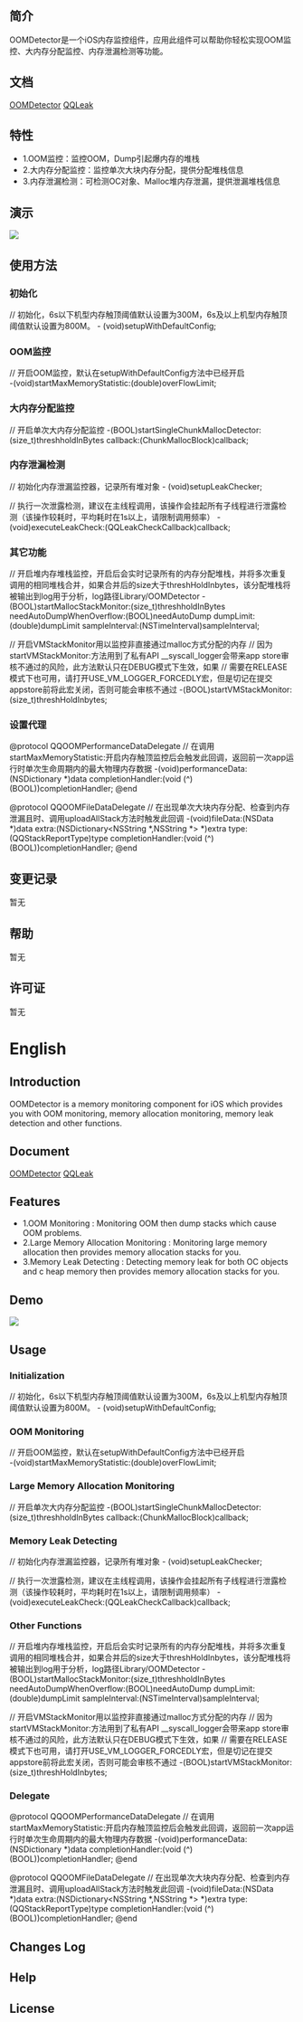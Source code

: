 ## 简介
OOMDetector是一个iOS内存监控组件，应用此组件可以帮助你轻松实现OOM监控、大内存分配监控、内存泄漏检测等功能。
## 文档
[OOMDetector](http://km.oa.com/articles/show/311045)
[QQLeak](http://km.oa.com/articles/show/282998)
## 特性

- 1.OOM监控：监控OOM，Dump引起爆内存的堆栈
- 2.大内存分配监控：监控单次大块内存分配，提供分配堆栈信息
- 3.内存泄漏检测：可检测OC对象、Malloc堆内存泄漏，提供泄漏堆栈信息

## 演示
![](http://git.code.oa.com/shaodonggao/Images/raw/master/oomgif.gif)

## 使用方法
### 初始化
// 初始化，6s以下机型内存触顶阈值默认设置为300M，6s及以上机型内存触顶阈值默认设置为800M。
\- (void)setupWithDefaultConfig;
### OOM监控
// 开启OOM监控，默认在setupWithDefaultConfig方法中已经开启    
\-(void)startMaxMemoryStatistic:(double)overFlowLimit;
### 大内存分配监控
// 开启单次大内存分配监控
\-(BOOL)startSingleChunkMallocDetector:(size_t)threshholdInBytes callback:(ChunkMallocBlock)callback;
### 内存泄漏检测

// 初始化内存泄漏监控器，记录所有堆对象
\- (void)setupLeakChecker;
    
// 执行一次泄露检测，建议在主线程调用，该操作会挂起所有子线程进行泄露检测（该操作较耗时，平均耗时在1s以上，请限制调用频率）
\-(void)executeLeakCheck:(QQLeakCheckCallback)callback;
    
### 其它功能

// 开启堆内存堆栈监控，开启后会实时记录所有的内存分配堆栈，并将多次重复调用的相同堆栈合并，如果合并后的size大于threshHoldInbytes，该分配堆栈将被输出到log用于分析，log路径Library/OOMDetector
\-(BOOL)startMallocStackMonitor:(size_t)threshholdInBytes needAutoDumpWhenOverflow:(BOOL)needAutoDump dumpLimit:(double)dumpLimit sampleInterval:(NSTimeInterval)sampleInterval;
    
// 开启VMStackMonitor用以监控非直接通过malloc方式分配的内存
// 因为startVMStackMonitor:方法用到了私有API __syscall_logger会带来app store审核不通过的风险，此方法默认只在DEBUG模式下生效，如果
// 需要在RELEASE模式下也可用，请打开USE_VM_LOGGER_FORCEDLY宏，但是切记在提交appstore前将此宏关闭，否则可能会审核不通过
\-(BOOL)startVMStackMonitor:(size_t)threshHoldInbytes;
    
### 设置代理

@protocol QQOOMPerformanceDataDelegate <NSObject>
// 在调用startMaxMemoryStatistic:开启内存触顶监控后会触发此回调，返回前一次app运行时单次生命周期内的最大物理内存数据
\-(void)performanceData:(NSDictionary *)data completionHandler:(void (^)(BOOL))completionHandler;
@end
    
@protocol QQOOMFileDataDelegate <NSObject>
// 在出现单次大块内存分配、检查到内存泄漏且时、调用uploadAllStack方法时触发此回调
\-(void)fileData:(NSData *)data extra:(NSDictionary<NSString *,NSString *> *)extra type:(QQStackReportType)type completionHandler:(void (^)(BOOL))completionHandler;
@end


## 变更记录
暂无
## 帮助
暂无
## 许可证
暂无

# English

## Introduction

OOMDetector is a memory monitoring component for iOS which provides you with OOM monitoring, memory allocation monitoring, memory leak detection and other functions.

## Document
[OOMDetector](http://km.oa.com/articles/show/311045)
[QQLeak](http://km.oa.com/articles/show/282998)

## Features
- 1.OOM Monitoring  : Monitoring OOM then dump stacks which cause OOM problems.
- 2.Large Memory Allocation Monitoring  : Monitoring large memory allocation then provides memory allocation stacks for you.
- 3.Memory Leak Detecting  : Detecting memory leak for both OC objects and c heap memory then provides memory allocation stacks for you.

## Demo
![](http://git.code.oa.com/shaodonggao/Images/raw/master/oomgif.gif)

## Usage
### Initialization
// 初始化，6s以下机型内存触顶阈值默认设置为300M，6s及以上机型内存触顶阈值默认设置为800M。
\- (void)setupWithDefaultConfig;
### OOM Monitoring
// 开启OOM监控，默认在setupWithDefaultConfig方法中已经开启    
\-(void)startMaxMemoryStatistic:(double)overFlowLimit;
### Large Memory Allocation Monitoring
// 开启单次大内存分配监控
\-(BOOL)startSingleChunkMallocDetector:(size_t)threshholdInBytes callback:(ChunkMallocBlock)callback;
### Memory Leak Detecting

// 初始化内存泄漏监控器，记录所有堆对象
\- (void)setupLeakChecker;
    
// 执行一次泄露检测，建议在主线程调用，该操作会挂起所有子线程进行泄露检测（该操作较耗时，平均耗时在1s以上，请限制调用频率）
\-(void)executeLeakCheck:(QQLeakCheckCallback)callback;

### Other Functions

// 开启堆内存堆栈监控，开启后会实时记录所有的内存分配堆栈，并将多次重复调用的相同堆栈合并，如果合并后的size大于threshHoldInbytes，该分配堆栈将被输出到log用于分析，log路径Library/OOMDetector
\-(BOOL)startMallocStackMonitor:(size_t)threshholdInBytes needAutoDumpWhenOverflow:(BOOL)needAutoDump dumpLimit:(double)dumpLimit sampleInterval:(NSTimeInterval)sampleInterval;
    
// 开启VMStackMonitor用以监控非直接通过malloc方式分配的内存
// 因为startVMStackMonitor:方法用到了私有API __syscall_logger会带来app store审核不通过的风险，此方法默认只在DEBUG模式下生效，如果
// 需要在RELEASE模式下也可用，请打开USE_VM_LOGGER_FORCEDLY宏，但是切记在提交appstore前将此宏关闭，否则可能会审核不通过
\-(BOOL)startVMStackMonitor:(size_t)threshHoldInbytes;
    
### Delegate

@protocol QQOOMPerformanceDataDelegate <NSObject>
// 在调用startMaxMemoryStatistic:开启内存触顶监控后会触发此回调，返回前一次app运行时单次生命周期内的最大物理内存数据
\-(void)performanceData:(NSDictionary *)data completionHandler:(void (^)(BOOL))completionHandler;
@end
    
@protocol QQOOMFileDataDelegate <NSObject>
// 在出现单次大块内存分配、检查到内存泄漏且时、调用uploadAllStack方法时触发此回调
\-(void)fileData:(NSData *)data extra:(NSDictionary<NSString *,NSString *> *)extra type:(QQStackReportType)type completionHandler:(void (^)(BOOL))completionHandler;
@end


## Changes Log

## Help

## License

